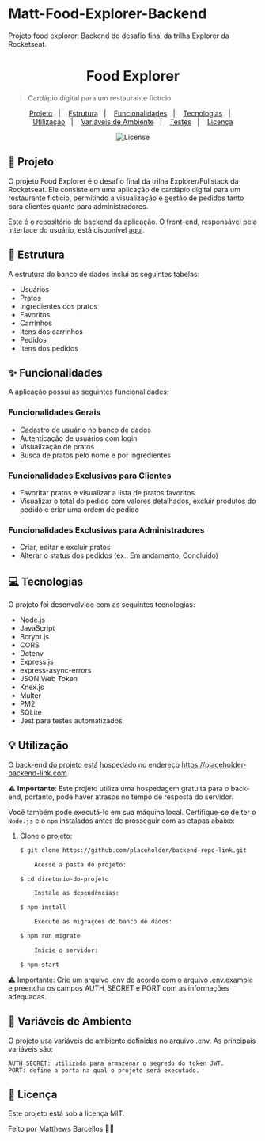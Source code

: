# Matt-Food-Explorer-Backend
 Projeto food explorer: Backend do desafio final da trilha Explorer da Rocketseat. 


<h1 align="center" style="text-align: center;">
  Food Explorer
</h1>

> Cardápio digital para um restaurante fictício

<p align="center">
  <a href="#project">Projeto</a>&nbsp;&nbsp;&nbsp;|&nbsp;&nbsp;&nbsp;
  <a href="#structure">Estrutura</a>&nbsp;&nbsp;&nbsp;|&nbsp;&nbsp;&nbsp;
  <a href="#features">Funcionalidades</a>&nbsp;&nbsp;&nbsp;|&nbsp;&nbsp;&nbsp;
  <a href="#technologies">Tecnologias</a>&nbsp;&nbsp;&nbsp;|&nbsp;&nbsp;&nbsp;
  <a href="#usage">Utilização</a>&nbsp;&nbsp;&nbsp;|&nbsp;&nbsp;&nbsp;
  <a href="#env-variables">Variáveis de Ambiente</a>&nbsp;&nbsp;&nbsp;|&nbsp;&nbsp;&nbsp;
  <a href="#tests">Testes</a>&nbsp;&nbsp;&nbsp;|&nbsp;&nbsp;&nbsp;
  <a href="#license">Licença</a>
</p>

<p align="center">
  <img alt="License" src="https://img.shields.io/static/v1?label=license&message=MIT&color=49AA26&labelColor=000000">
</p>

<h2 id="project">📁 Projeto</h2>

O projeto Food Explorer é o desafio final da trilha Explorer/Fullstack da Rocketseat. Ele consiste em uma aplicação de cardápio digital para um restaurante fictício, permitindo a visualização e gestão de pedidos tanto para clientes quanto para administradores.

Este é o repositório do backend da aplicação. O front-end, responsável pela interface do usuário, está disponível [aqui](https://github.com/placeholder/frontend-link).

<h2 id="structure">📌 Estrutura</h2>

A estrutura do banco de dados inclui as seguintes tabelas:

- Usuários
- Pratos
- Ingredientes dos pratos
- Favoritos
- Carrinhos
- Itens dos carrinhos
- Pedidos
- Itens dos pedidos

<h2 id="features">✨ Funcionalidades</h2>

A aplicação possui as seguintes funcionalidades:

### Funcionalidades Gerais
- Cadastro de usuário no banco de dados
- Autenticação de usuários com login
- Visualização de pratos
- Busca de pratos pelo nome e por ingredientes

### Funcionalidades Exclusivas para Clientes
- Favoritar pratos e visualizar a lista de pratos favoritos
- Visualizar o total do pedido com valores detalhados, excluir produtos do pedido e criar uma ordem de pedido

### Funcionalidades Exclusivas para Administradores
- Criar, editar e excluir pratos
- Alterar o status dos pedidos (ex.: Em andamento, Concluído)

<h2 id="technologies">💻 Tecnologias</h2>

O projeto foi desenvolvido com as seguintes tecnologias:

- Node.js
- JavaScript
- Bcrypt.js
- CORS
- Dotenv
- Express.js
- express-async-errors
- JSON Web Token
- Knex.js
- Multer
- PM2
- SQLite
- Jest para testes automatizados

<h2 id="usage">💡 Utilização</h2>

O back-end do projeto está hospedado no endereço https://placeholder-backend-link.com. 

⚠️ **Importante**: Este projeto utiliza uma hospedagem gratuita para o back-end, portanto, pode haver atrasos no tempo de resposta do servidor.

Você também pode executá-lo em sua máquina local. Certifique-se de ter o `Node.js` e o `npm` instalados antes de prosseguir com as etapas abaixo:

1. Clone o projeto:

   ```bash
   $ git clone https://github.com/placeholder/backend-repo-link.git
   
       Acesse a pasta do projeto:
   
   $ cd diretorio-do-projeto
   
       Instale as dependências:
   
   $ npm install
   
       Execute as migrações do banco de dados:
   
   $ npm run migrate
   
       Inicie o servidor:
   
   $ npm start

⚠️ Importante: Crie um arquivo .env de acordo com o arquivo .env.example e preencha os campos AUTH_SECRET e PORT com as informações adequadas.

<h2 id="env-variables">🔐 Variáveis de Ambiente</h2>

O projeto usa variáveis de ambiente definidas no arquivo .env. As principais variáveis são:

    AUTH_SECRET: utilizada para armazenar o segredo do token JWT.
    PORT: define a porta na qual o projeto será executado.

<h2 id="license">📝 Licença</h2>

Este projeto está sob a licença MIT.

Feito por Matthews Barcellos 👋🏾
